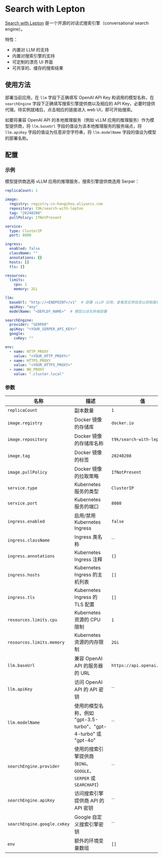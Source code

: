 # Search with Lepton

[Search with Lepton](https://github.com/leptonai/search_with_lepton) 是一个开源的对话式搜索引擎（conversational search engine）。

特性：

* 内置对 LLM 的支持
* 内置对搜索引擎的支持
* 可定制的漂亮 UI 界面
* 可共享的、缓存的搜索结果

## 使用方法

部署当前应用，在 `llm` 字段下正确填写 OpenAI API Key 和调用的模型名称，在 `searchEngine` 字段下正确填写搜索引擎提供商以及相应的 API Key，必要时提供代理。待实例就绪后，点击相应的链接进入 web UI，即可开始搜索。

如要将兼容 OpenAI API 的本地推理服务（例如 vLLM 应用的推理服务）作为模型提供商，将 `llm.baseUrl` 字段的值设为该本地推理服务的服务端点，将 `llm.apiKey` 字段的值设为任意非空字符串，将 `llm.modelName` 字段的值设为模型的部署名称。

## 配置

### 示例

模型提供商选用 vLLM 应用的推理服务，搜索引擎提供商选用 Serper：

```yaml
replicaCount: 1

image:
  registry: registry.cn-hangzhou.aliyuncs.com
  repository: t9k/search-with-lepton
  tag: "20240208"
  pullPolicy: IfNotPresent

service:
  type: ClusterIP
  port: 8080

ingress:
  enabled: false
  className: ""
  annotations: {}
  hosts: []
  tls: []

resources:
  limits:
    cpu: 1
    memory: 2Gi

llm:
  baseUrl: "http://<ENDPOINT>/v1"  # 部署 vLLM 应用，查看其实例信息以获取服务端点
  apiKey: "any"
  modelName: "<DEPLOY_NAME>"  # 模型以该名称被部署

searchEngine:
  provider: "SERPER"
  apiKey: "<YOUR_SERPER_API_KEY>"
  google:
    cxKey: ""

env:
  - name: HTTP_PROXY
    value: "<YOUR_HTTP_PROXY>"
  - name: HTTPS_PROXY
    value: "<YOUR_HTTPS_PROXY>"
  - name: NO_PROXY
    value: ".cluster.local"
```

### 参数

| 名称                         | 描述                                                             | 值                             |
| ---------------------------- | ---------------------------------------------------------------- | ------------------------------ |
| `replicaCount`               | 副本数量                                                         | `1`                            |
| `image.registry`             | Docker 镜像的存储库                                              | `docker.io`                    |
| `image.repository`           | Docker 镜像的存储库名称                                          | `t9k/search-with-lepton` |
| `image.tag`                  | Docker 镜像的标签                                                | `20240208`                     |
| `image.pullPolicy`           | Docker 镜像的拉取策略                                            | `IfNotPresent`                 |
| `service.type`               | Kubernetes 服务的类型                                            | `ClusterIP`                    |
| `service.port`               | Kubernetes 服务的端口                                            | `8080`                         |
| `ingress.enabled`            | 启用/禁用 Kubernetes Ingress                                     | `false`                        |
| `ingress.className`          | Ingress 类名称                                                   | ``                             |
| `ingress.annotations`        | Kubernetes Ingress 注释                                          | `{}`                           |
| `ingress.hosts`              | Kubernetes Ingress 的主机列表                                    | `[]`                           |
| `ingress.tls`                | Kubernetes Ingress 的 TLS 配置                                   | `[]`                           |
| `resources.limits.cpu`       | Kubernetes 资源的 CPU 限制                                       | `1`                            |
| `resources.limits.memory`    | Kubernetes 资源的内存限制                                        | `2Gi`                          |
| `llm.baseUrl`               | 兼容 OpenAI API 的服务器的 URL                                   | `https://api.openai.com/v1`    |
| `llm.apiKey`                | 访问 OpenAI API 的 API 密钥                                      | ``                             |
| `llm.modelName`             | 使用的模型名称，例如 "gpt-3.5-turbo"、"gpt-4-turbo" 或 "gpt-4o"  | ``                             |
| `searchEngine.provider`      | 使用的搜索引擎提供商 (`BING`、`GOOGLE`、`SERPER` 或 `SEARCHAPI`) | ``                             |
| `searchEngine.apiKey`       | 访问搜索引擎提供商 API 的 API 密钥                               | ``                             |
| `searchEngine.google.cxKey` | Google 自定义搜索引擎密钥                                        | ``                             |
| `env`                        | 额外的环境变量数组                                               | `[]`                           |
